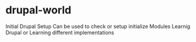 # drupal-world
Initial Drupal Setup
Can be used to check or setup initialize Modules
Learnig Drupal or Learning different implementations
